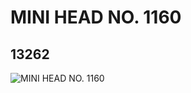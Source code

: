 # MINI HEAD NO. 1160
## 13262
![MINI HEAD NO. 1160](https://lc-www-live-s.legocdn.com/media/bricks/5/2/6025270.jpg)
